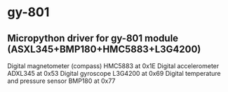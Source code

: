 # gy-801
## Micropython driver for gy-801 module (ASXL345+BMP180+HMC5883+L3G4200)

Digital magnetometer (compass) HMC5883 at 0x1E
Digital accelerometer ADXL345 at 0x53
Digital gyroscope L3G4200 at 0x69
Digital temperature and pressure sensor BMP180 at 0x77

